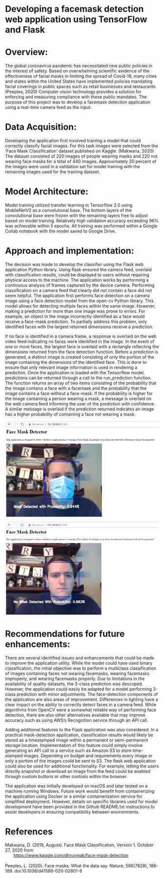 # Developing a facemask detection web application using TensorFlow and Flask
# Overview:
The global coronavirus pandemic has necessitated new public policies in the interest of safety. Based on overwhelming scientific evidence of the effectiveness of facial masks in limiting the spread of Covid-19, many cities and states within the United States have implemented policies mandating facial coverings in public spaces such as retail businesses and restaurants. (Peeples, 2020) Computer vision technology provides a solution for enforcing and measuring compliance with these public mandates. The purpose of this project was to develop a facemask detection application using a real-time camera feed as the input.
# Data Acquisition:
Developing the application first involved training a model that could correctly classify facial images. For this task images were selected from the ‘Face Mask Classification’ dataset published on Kaggle. (Makwana, 2020) The dataset consisted of 220 images of people wearing masks and 220 not wearing face masks for a total of 440 images. Approximately 20 percent of the images were used in a validation set for model training with the remaining images used for the training dataset.
# Model Architecture:
Model training utilized transfer learning in Tensorflow 2.0 using MobileNetV2 as a convolutional base. The bottom layers of the convolutional base were frozen with the remaining layers free to adjust based on model training. Relatively high validation accuracy exceeding 96% was achievable within 5 epochs. All training was performed within a Google Collab notebook with the model saved to Google Drive. 
# Approach and implementation:
The decision was made to develop the classifier using the Flask web application Python library.  Using flask ensured the camera feed, overlaid with classification results, could be displayed to users without requiring physical access to the machine. The application works by performing a continuous analysis of frames captured by the device camera.  Performing classification on a camera feed that clearly did not contain a face did not seem helpful. The application first performs face detection on a camera image using a face detection model from the open-cv Python library. This model allows for detecting multiple faces within the same image. However, making a prediction for more than one image was prone to errors. For example, an object in the image incorrectly identified as a face would receive a face-mask prediction. To partially address this problem, only identified faces with the largest returned dimensions receive a prediction. <br />

If no face is identified in a camera frame, a response is overlaid on the web video feed indicating no faces were identified in the image. In the event of one or more faces, the largest face is overlaid with a rectangle reflecting the dimensions returned from the face detection function. Before a prediction is generated, a distinct image is created consisting of only the portion of the image containing the dimensions of the identified face. This is done to ensure that only relevant image information is used in rendering a prediction. Once the application is loaded with the Tensorflow model, predictions can be returned through a call to the run_prediction function. The function returns an array of two items consisting of the probability that the image contains a face with a facemask and the probability that the image contains a face without a face-mask. If the probability is higher for the image containing a person wearing a mask, a message is overlaid on the web camera feed informing the user of the prediction with confidence. A similar message is overlaid if the prediction returned indicates an image has a higher probability of containing a face not wearing a mask.

![Alt text](/Application_Sample_Images/Sample_Image_Face_Mask_Detection.png)


![Alt text](/Application_Sample_Images/Sample_Image_No_Face_Mask_Detection.png)

# Recommendations for future enhancements:
There are several identified issues and enhancements that could be made to improve the application utility. While the model could have used binary classification, the initial objective was to perform a multiclass classification of images containing faces not wearing facemasks, wearing facemasks improperly, and wearing facemasks properly. Due to limitations in the availability of quality datasets, the 3-class prediction was descoped. However, the application could easily be adapted for a model performing 3-class prediction with minor adjustments. The face-detection components of the application are also areas of improvement. Differences in lighting have a clear impact on the ability to correctly detect faces in a camera feed. While algorithms from OpenCV were a somewhat reliable way of performing face detection, there are also other alternatives available that may improve accuracy such as using AWS’s Recognition service through an API call. <br /> 

Adding additional features to the Flask application was also considered. In a practical mask-detection application, classification results would likely be stored as a timestamped image within a permanent or semi-permanent storage location. Implementation of this feature could simply involve generating an API call to a service such as Amazon S3 to store time-stamped images. Depending on budget and requirements every image or only a portion of the images could be sent to S3. The flask web application could also be used for additional functionality. For example, letting the users directly snapshot or download an image from the feed could be enabled through custom buttons or other controls within the browser. <br /> 

The application was initially developed on macOS and later tested on a machine running Windows. Future work would benefit from containerizing the application using Docker or a similar containerization service for simplified deployment. However, details on specific libraries used for model development have been provided in the Github README.txt instructions to assist developers in ensuring compatibility between environments.  
# References
  Makwana, D. (2019, August). Face Mask Classification, Version 1. October 27, 2020 from <br /> 
  &nbsp;&nbsp;&nbsp;&nbsp;&nbsp;&nbsp; https://www.kaggle.com/dhruvmak/face-mask-detection <br /><br />
  Peeples, L. (2020). Face masks: What the data say. Nature, 586(7828), 186-189. doi:10.1038/d41586-020-02801-8 <br /> 


